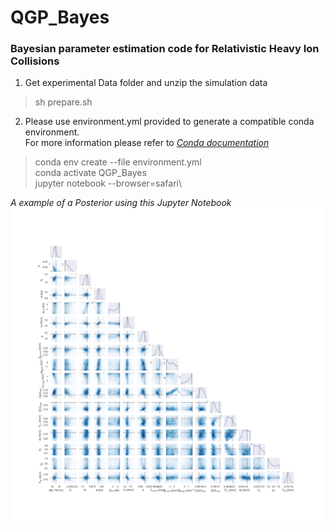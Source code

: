 # QGP_Bayes
### Bayesian parameter estimation code for Relativistic Heavy Ion Collisions

1. Get experimental Data folder and unzip the simulation data
>sh prepare.sh
2. Please use environment.yml provided to generate a compatible conda environment.\
For more information please refer to *[Conda documentation](https://docs.conda.io/projects/conda/en/latest/user-guide/tasks/manage-environments.html)* 
>conda env create --file environment.yml\
>conda activate QGP_Bayes\
>jupyter notebook --browser=safari\

*A example of a Posterior using this Jupyter Notebook*
![alt text](https://github.com/danOSU/QGP_Bayes/blob/main/Results/FigureFiles/JETSCAPE_bayesfull.png)

